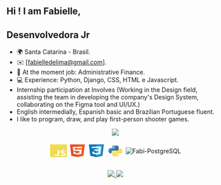 ## Hi ! I am Fabielle, 

## Desenvolvedora Jr

* 🌍 Santa Catarina - Brasil.
* ✉️ [fabielledelima@gmail.com].
* 🚀 At the moment job: Administrative Finance.
* 💻 Experience: Python, Django, CSS, HTML e Javascript.
* Internship participation at Involves (Working in the Design field, assisting the team in developing the company's Design System, collaborating on the Figma tool and UI/UX.)
* English intermedially, Espanish basic and Brazilian Portuguese fluent.
* I like to program, draw, and play first-person shooter games. 

<div align="center">
  <a href="https://github.com/Limaaad">
  <img height="180em" src="https://github-readme-stats.vercel.app/api?username=limaaad&show_icons=true&theme=dracula&include_all_commits=true&count_private=true"/>
  </a>
</div>
<div style="display: inline_block" align="center"><br>
  <img align="center" alt="Fabi-Js" height="30" width="40" src="https://raw.githubusercontent.com/devicons/devicon/master/icons/javascript/javascript-plain.svg">
  <img align="center" alt="Fabi-HTML" height="30" width="40" src="https://raw.githubusercontent.com/devicons/devicon/master/icons/html5/html5-original.svg">
  <img align="center" alt="Fabi-CSS" height="30" width="40" src="https://raw.githubusercontent.com/devicons/devicon/master/icons/css3/css3-original.svg">
  <img align="center" alt="Fabi-Python" height="30" width="40" src="https://raw.githubusercontent.com/devicons/devicon/master/icons/python/python-original.svg">
  <img align="center" alt="Fabi-PostgreSQL" height="30" width="40" src="https://cdn.jsdelivr.net/gh/devicons/devicon/icons/postgresql/postgresql-original.svg">
</div>

  ##
 
<div align="center"> 
  <a href="https://www.instagram.com/limaaad_/" target="_blank">
    <img src="https://img.shields.io/badge/-Instagram-%23E4405F?style=for-the-badge&logo=instagram&logoColor=white" target="_blank" />
  </a>
  <a href="https://www.linkedin.com/in/fabielle-de-lima-andrade-1624b7239/" target="_blank">
    <img src="https://img.shields.io/badge/-LinkedIn-%230077B5?style=for-the-badge&logo=linkedin&logoColor=white" target="_blank" />
  </a> 
  
